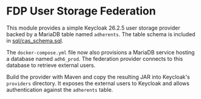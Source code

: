 # FDP User Storage Federation

This module provides a simple Keycloak 26.2.5 user storage provider backed by a MariaDB table named `adherents`.
The table schema is included in [sql/cas_schema.sql](sql/cas_schema.sql).

The `docker-compose.yml` file now also provisions a MariaDB service hosting a
database named `adh6_prod`. The federation provider connects to this database to
retrieve external users.

Build the provider with Maven and copy the resulting JAR into Keycloak's `providers` directory.
It exposes the external users to Keycloak and allows authentication against the `adherents` table.
